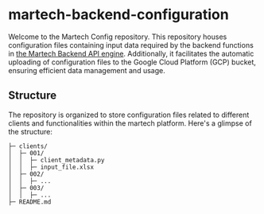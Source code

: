 # martech-backend-configuration

Welcome to the Martech Config repository. This repository houses configuration files containing input data required by the backend functions in [the Martech Backend API engine](https://github.com/katinka-bella/martech-backend-api). Additionally, it facilitates the automatic uploading of configuration files to the Google Cloud Platform (GCP) bucket, ensuring efficient data management and usage.

## Structure

The repository is organized to store configuration files related to different clients and functionalities within the martech platform. Here's a glimpse of the structure:

```
├─ clients/
│  ├─ 001/
│  │  ├─ client_metadata.py
│  │  ├─ input_file.xlsx
│  ├─ 002/
│  │  ├─ ...
│  ├─ 003/
│  │  ├─ ...
├─ README.md
```

